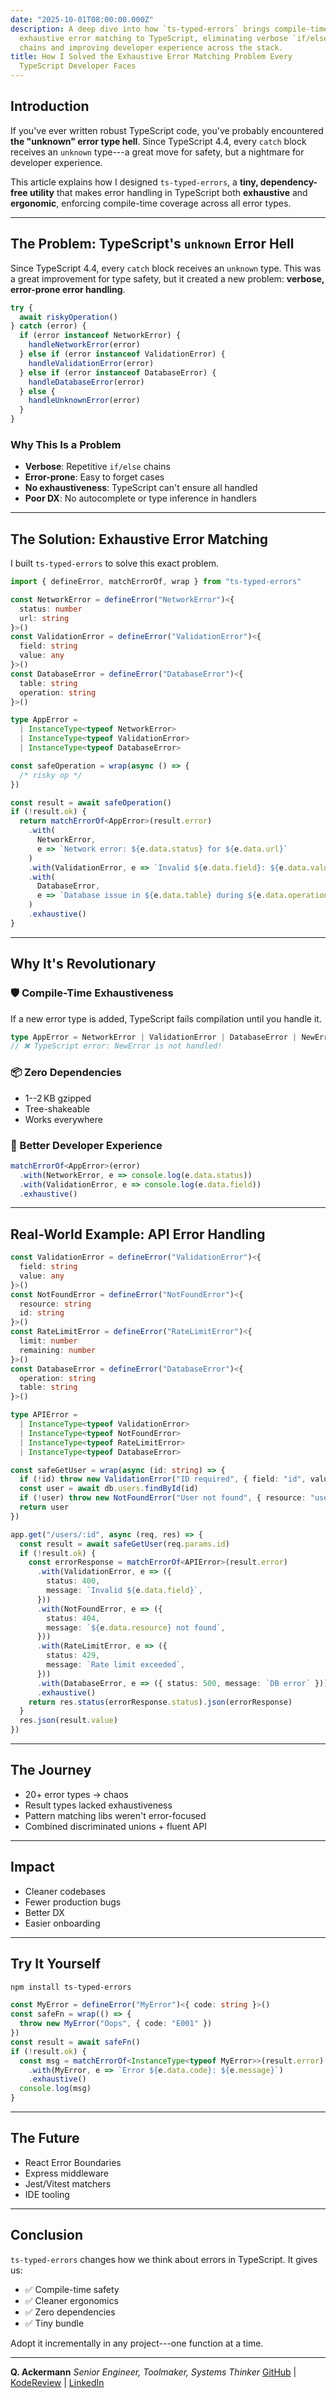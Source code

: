 ```yaml
---
date: "2025-10-01T08:00:00.000Z"
description: A deep dive into how `ts-typed-errors` brings compile-time
  exhaustive error matching to TypeScript, eliminating verbose `if/else`
  chains and improving developer experience across the stack.
title: How I Solved the Exhaustive Error Matching Problem Every
  TypeScript Developer Faces
---
```


## Introduction

If you've ever written robust TypeScript code, you've probably
encountered **the "unknown" error type hell**.
Since TypeScript 4.4, every `catch` block receives an `unknown` type---a
great move for safety, but a nightmare for developer experience.

This article explains how I designed `ts-typed-errors`, a **tiny,
dependency-free utility** that makes error handling in TypeScript both
**exhaustive** and **ergonomic**, enforcing compile-time coverage across
all error types.

---

## The Problem: TypeScript's `unknown` Error Hell

Since TypeScript 4.4, every `catch` block receives an `unknown` type.
This was a great improvement for type safety, but it created a new
problem: **verbose, error-prone error handling**.

```typescript
try {
  await riskyOperation()
} catch (error) {
  if (error instanceof NetworkError) {
    handleNetworkError(error)
  } else if (error instanceof ValidationError) {
    handleValidationError(error)
  } else if (error instanceof DatabaseError) {
    handleDatabaseError(error)
  } else {
    handleUnknownError(error)
  }
}
```

### Why This Is a Problem

- **Verbose**: Repetitive `if/else` chains
- **Error-prone**: Easy to forget cases
- **No exhaustiveness**: TypeScript can't ensure all handled
- **Poor DX**: No autocomplete or type inference in handlers

---

## The Solution: Exhaustive Error Matching

I built `ts-typed-errors` to solve this exact problem.

```typescript
import { defineError, matchErrorOf, wrap } from "ts-typed-errors"

const NetworkError = defineError("NetworkError")<{
  status: number
  url: string
}>()
const ValidationError = defineError("ValidationError")<{
  field: string
  value: any
}>()
const DatabaseError = defineError("DatabaseError")<{
  table: string
  operation: string
}>()

type AppError =
  | InstanceType<typeof NetworkError>
  | InstanceType<typeof ValidationError>
  | InstanceType<typeof DatabaseError>

const safeOperation = wrap(async () => {
  /* risky op */
})

const result = await safeOperation()
if (!result.ok) {
  return matchErrorOf<AppError>(result.error)
    .with(
      NetworkError,
      e => `Network error: ${e.data.status} for ${e.data.url}`
    )
    .with(ValidationError, e => `Invalid ${e.data.field}: ${e.data.value}`)
    .with(
      DatabaseError,
      e => `Database issue in ${e.data.table} during ${e.data.operation}`
    )
    .exhaustive()
}
```

---

## Why It's Revolutionary

### 🛡️ Compile-Time Exhaustiveness

If a new error type is added, TypeScript fails compilation until you
handle it.

```typescript
type AppError = NetworkError | ValidationError | DatabaseError | NewError
// ❌ TypeScript error: NewError is not handled!
```

### 📦 Zero Dependencies

- 1--2 KB gzipped
- Tree-shakeable
- Works everywhere

### 🚀 Better Developer Experience

```typescript
matchErrorOf<AppError>(error)
  .with(NetworkError, e => console.log(e.data.status))
  .with(ValidationError, e => console.log(e.data.field))
  .exhaustive()
```

---

## Real-World Example: API Error Handling

```typescript
const ValidationError = defineError("ValidationError")<{
  field: string
  value: any
}>()
const NotFoundError = defineError("NotFoundError")<{
  resource: string
  id: string
}>()
const RateLimitError = defineError("RateLimitError")<{
  limit: number
  remaining: number
}>()
const DatabaseError = defineError("DatabaseError")<{
  operation: string
  table: string
}>()

type APIError =
  | InstanceType<typeof ValidationError>
  | InstanceType<typeof NotFoundError>
  | InstanceType<typeof RateLimitError>
  | InstanceType<typeof DatabaseError>

const safeGetUser = wrap(async (id: string) => {
  if (!id) throw new ValidationError("ID required", { field: "id", value: id })
  const user = await db.users.findById(id)
  if (!user) throw new NotFoundError("User not found", { resource: "user", id })
  return user
})

app.get("/users/:id", async (req, res) => {
  const result = await safeGetUser(req.params.id)
  if (!result.ok) {
    const errorResponse = matchErrorOf<APIError>(result.error)
      .with(ValidationError, e => ({
        status: 400,
        message: `Invalid ${e.data.field}`,
      }))
      .with(NotFoundError, e => ({
        status: 404,
        message: `${e.data.resource} not found`,
      }))
      .with(RateLimitError, e => ({
        status: 429,
        message: `Rate limit exceeded`,
      }))
      .with(DatabaseError, e => ({ status: 500, message: `DB error` }))
      .exhaustive()
    return res.status(errorResponse.status).json(errorResponse)
  }
  res.json(result.value)
})
```

---

## The Journey

- 20+ error types → chaos
- Result types lacked exhaustiveness
- Pattern matching libs weren't error-focused
- Combined discriminated unions + fluent API

---

## Impact

- Cleaner codebases
- Fewer production bugs
- Better DX
- Easier onboarding

---

## Try It Yourself

```bash
npm install ts-typed-errors
```

```typescript
const MyError = defineError("MyError")<{ code: string }>()
const safeFn = wrap(() => {
  throw new MyError("Oops", { code: "E001" })
})
const result = await safeFn()
if (!result.ok) {
  const msg = matchErrorOf<InstanceType<typeof MyError>>(result.error)
    .with(MyError, e => `Error ${e.data.code}: ${e.message}`)
    .exhaustive()
  console.log(msg)
}
```

---

## The Future

- React Error Boundaries
- Express middleware
- Jest/Vitest matchers
- IDE tooling

---

## Conclusion

`ts-typed-errors` changes how we think about errors in TypeScript.
It gives us:

- ✅ Compile-time safety
- ✅ Cleaner ergonomics
- ✅ Zero dependencies
- ✅ Tiny bundle

Adopt it incrementally in any project---one function at a time.

---

**Q. Ackermann**
_Senior Engineer, Toolmaker, Systems Thinker_
[GitHub](https://github.com/ackermannQ) |
[KodeReview](https://kodereview.com/) |
[LinkedIn](https://www.linkedin.com/in/quentin-ackermann-537178176/)
